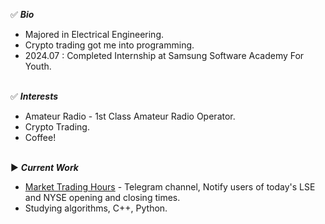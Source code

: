 ✅ ***Bio<br>***
- Majored in Electrical Engineering.
- Crypto trading got me into programming.
- 2024.07 : Completed Internship at Samsung Software Academy For Youth.<br><br>

✅ ***Interests<br>***
- Amateur Radio - 1st Class Amateur Radio Operator.
- Crypto Trading.
- Coffee!<br><br>

▶️ ***Current Work<br>***
- [Market Trading Hours](https://t.me/MarketTradingHours) - Telegram channel, Notify users of today's LSE and NYSE opening and closing times.
- Studying algorithms, C++, Python.
